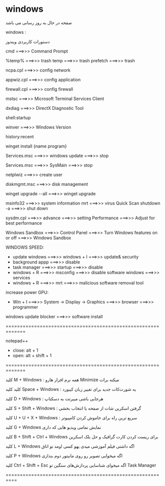 # windows

صفحه در حال به روز رسانی می باشد

windows :


دستورات کاربردی ویندوز

cmd ===>>> Command Prompt


%temp% ===>>> trash
temp ===>>> trash
prefetch ===>>> trash


ncpa.cpl ===>>> config network

appwiz.cpl ===>>> config application

firewall.cpl ===>>> config firewall

mstsc ===>>> Microsoft Terminal Services Client

dxdiag ===>>> DirectX Diagnostic Tool

shell:startup

winver ===>>> Windows Version

history:recent

winget install {name program}

Services.msc  ===>>> windows update ===>>> stop

Services.msc  ===>>> SysMain ===>>> stop

netplwiz ===>>> create user

diskmgmt.msc ===>>> disk management

winget upgrade --all ===>>> winget upgrade


msinfo32 ===>>> system information
mrt ===>>>  virus Quick Scan 
shutdown -a ===>>> shut down


sysdm.cpl ===>>> advance ===>>> setting  Performance ===>>>  Adjust for best performance


Windows Sandbox ===>>> Control Panel ===>>> Turn Windows features on or off ===>>> Windows Sandbox


WINDOWS SPEED:


- update windows ===>>> windows + I ===>>> update& security
- background appp ===>>> disable
- task manager ===>>> startup ===>>> disable
- windows + R ===>>> msconfig ===>>> disable software windows ===>>> services
- windows + R ===>>> mrt ===>>> malicious software removal tool



increase power GPU:


- Win + I ===>>> System → Display → Graphics ===>>> browser ===>>> programmer


windows update blocker ===>>> software install

=============================================================

notepad++
- close: alt + 1
- open: alt + shift + 1

=============================================================

کلید M + Windows :
همه نرم افزار هارو Minimize میکنه برات

کلید کلید Space + Windows :
یه شورت‌کات جدید برای تغییر زبان کیبورد

کلید D + Windows :
هرجایی باشی میبرتت به دسکتاپ

کلید S + Shift + Windows : 
گرفتن اسکرین شات از صفحه یا انتخاب بخشی

کلید U + U + X + Windows :
سریع ترین راه برای خاموش کردن کامپیوتر

کلید G + Windows 
نمایش تمامی ویدیو هایی که داری

کلید B + Shift + Ctrl + Windows 
 برای ریست کردن کارت گرافیک و حل بلک اسکرین

کلید L + Windows
اگه داشتی فیلم آموزشی میدی یهو کسی اومد تو اتاق 

کلید P + Windows 
اگه میخوایی تصویر رو روی مانیتور دوم بندازی

کلید Ctrl + Shift + Esc
اگه میخوای شناسایی پردازش‌های سنگین تو Task Manager



==========================================================

